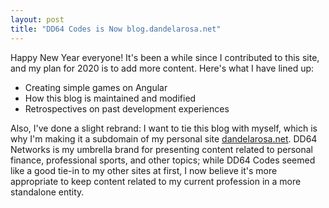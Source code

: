 ```yaml
---
layout: post
title: "DD64 Codes is Now blog.dandelarosa.net"
---
```


Happy New Year everyone! It's been a while since I contributed to this site, and my plan for 2020 is to add more content. Here's what I have lined up:

- Creating simple games on Angular
- How this blog is maintained and modified
- Retrospectives on past development experiences

Also, I've done a slight rebrand: I want to tie this blog with myself, which is why I'm making it a subdomain of my personal site [dandelarosa.net](https://www.dandelarosa.net). DD64 Networks is my umbrella brand for presenting content related to personal finance, professional sports, and other topics; while DD64 Codes seemed like a good tie-in to my other sites at first, I now believe it's more appropriate to keep content related to my current profession in a more standalone entity.
